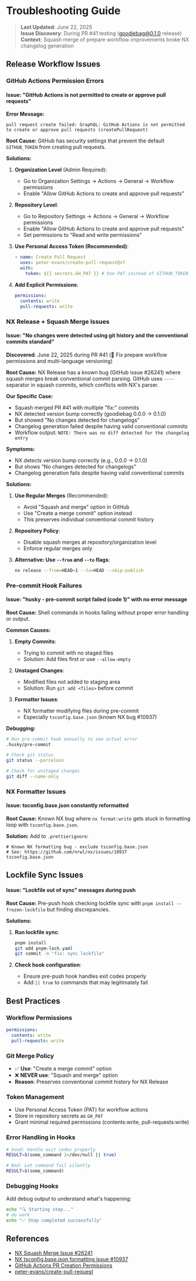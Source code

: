 # Troubleshooting Guide

> **Last Updated**: June 22, 2025  
> **Issue Discovery**: During PR #41 testing (goodiebag@0.1.0 release)  
> **Context**: Squash merge of prepare workflow improvements broke NX changelog generation

## Release Workflow Issues

### GitHub Actions Permission Errors

#### Issue: "GitHub Actions is not permitted to create or approve pull requests"

**Error Message:**

```
pull request create failed: GraphQL: GitHub Actions is not permitted to create or approve pull requests (createPullRequest)
```

**Root Cause:** GitHub has security settings that prevent the default
`GITHUB_TOKEN` from creating pull requests.

**Solutions:**

1. **Organization Level** (Admin Required):

   - Go to Organization Settings → Actions → General → Workflow permissions
   - Enable "Allow GitHub Actions to create and approve pull requests"

2. **Repository Level**:

   - Go to Repository Settings → Actions → General → Workflow permissions
   - Enable "Allow GitHub Actions to create and approve pull requests"
   - Set permissions to "Read and write permissions"

3. **Use Personal Access Token (Recommended)**:

   ```yaml
   - name: Create Pull Request
     uses: peter-evans/create-pull-request@v7
     with:
       token: ${{ secrets.GH_PAT }} # Use PAT instead of GITHUB_TOKEN
   ```

4. **Add Explicit Permissions**:
   ```yaml
   permissions:
     contents: write
     pull-requests: write
   ```

### NX Release + Squash Merge Issues

#### Issue: "No changes were detected using git history and the conventional commits standard"

**Discovered**: June 22, 2025 during PR #41 (🔧 Fix prepare workflow permissions and multi-language versioning)

**Root Cause:** NX Release has a known bug (GitHub issue #26241) where squash
merges break conventional commit parsing. GitHub uses `----` separator in squash
commits, which conflicts with NX's parser.

**Our Specific Case:**
- Squash merged PR #41 with multiple "fix:" commits
- NX detected version bump correctly (goodiebag 0.0.0 → 0.1.0) 
- But showed "No changes detected for changelogs"
- Changelog generation failed despite having valid conventional commits
- Workflow output: `NOTE: There was no diff detected for the changelog entry`

**Symptoms:**

- NX detects version bump correctly (e.g., 0.0.0 → 0.1.0)
- But shows "No changes detected for changelogs"
- Changelog generation fails despite having valid conventional commits

**Solutions:**

1. **Use Regular Merges** (Recommended):

   - Avoid "Squash and merge" option in GitHub
   - Use "Create a merge commit" option instead
   - This preserves individual conventional commit history

2. **Repository Policy**:

   - Disable squash merges at repository/organization level
   - Enforce regular merges only

3. **Alternative: Use `--from` and `--to` flags**:
   ```bash
   nx release --from=HEAD~1 --to=HEAD --skip-publish
   ```

### Pre-commit Hook Failures

#### Issue: "husky - pre-commit script failed (code 1)" with no error message

**Root Cause:** Shell commands in hooks failing without proper error handling or
output.

**Common Causes:**

1. **Empty Commits**:

   - Trying to commit with no staged files
   - Solution: Add files first or use `--allow-empty`

2. **Unstaged Changes**:

   - Modified files not added to staging area
   - Solution: Run `git add <files>` before commit

3. **Formatter Issues**:
   - NX formatter modifying files during pre-commit
   - Especially `tsconfig.base.json` (known NX bug #10937)

**Debugging:**

```bash
# Run pre-commit hook manually to see actual error
.husky/pre-commit

# Check git status
git status --porcelain

# Check for unstaged changes
git diff --name-only
```

### NX Formatter Issues

#### Issue: tsconfig.base.json constantly reformatted

**Root Cause:** Known NX bug where `nx format:write` gets stuck in formatting
loop with `tsconfig.base.json`.

**Solution:** Add to `.prettierignore`:

```
# Known NX formatting bug - exclude tsconfig.base.json
# See: https://github.com/nrwl/nx/issues/10937
tsconfig.base.json
```

## Lockfile Sync Issues

#### Issue: "Lockfile out of sync" messages during push

**Root Cause:** Pre-push hook checking lockfile sync with
`pnpm install --frozen-lockfile` but finding discrepancies.

**Solutions:**

1. **Run lockfile sync**:

   ```bash
   pnpm install
   git add pnpm-lock.yaml
   git commit -m "fix: sync lockfile"
   ```

2. **Check hook configuration**:
   - Ensure pre-push hook handles exit codes properly
   - Add `|| true` to commands that may legitimately fail

## Best Practices

### Workflow Permissions

```yaml
permissions:
  contents: write
  pull-requests: write
```

### Git Merge Policy

- ✅ **Use**: "Create a merge commit" option
- ❌ **NEVER use**: "Squash and merge" option
- **Reason**: Preserves conventional commit history for NX Release

### Token Management

- Use Personal Access Token (PAT) for workflow actions
- Store in repository secrets as `GH_PAT`
- Grant minimal required permissions (contents:write, pull-requests:write)

### Error Handling in Hooks

```bash
# Good: Handle exit codes properly
RESULT=$(some_command 2>/dev/null || true)

# Bad: Let command fail silently
RESULT=$(some_command)
```

### Debugging Hooks

Add debug output to understand what's happening:

```bash
echo "🔍 Starting step..."
# do work
echo "✅ Step completed successfully"
```

## References

- [NX Squash Merge Issue #26241](https://github.com/nrwl/nx/issues/26241)
- [NX tsconfig.base.json formatting issue #10937](https://github.com/nrwl/nx/issues/10937)
- [GitHub Actions PR Creation Permissions](https://docs.github.com/en/actions/security-guides/automatic-token-authentication)
- [peter-evans/create-pull-request](https://github.com/peter-evans/create-pull-request)
